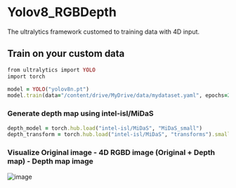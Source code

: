 ﻿# Yolov8_RGBDepth
The ultralytics framework customed to training data with 4D input.

## Train on your custom data
```rb
from ultralytics import YOLO
import torch

model = YOLO("yolov8n.pt") 
model.train(data="/content/drive/MyDrive/data/mydataset.yaml", epochs=20, batch=8, device='cuda:0')
```
### Generate depth map using intel-isl/MiDaS
```rb
depth_model = torch.hub.load("intel-isl/MiDaS", "MiDaS_small")
depth_transform = torch.hub.load("intel-isl/MiDaS", "transforms").small_transform
```
### Visualize Original image - 4D RGBD image (Original + Depth map) - Depth map image 
![image](https://github.com/user-attachments/assets/70d68ba1-7fa6-494b-bfd4-4dab5d1df291)



